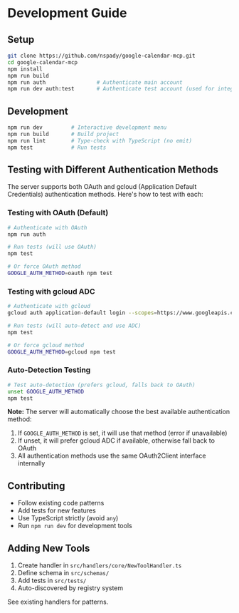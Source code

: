 # Development Guide

## Setup

```bash
git clone https://github.com/nspady/google-calendar-mcp.git
cd google-calendar-mcp
npm install
npm run build
npm run auth                # Authenticate main account
npm run dev auth:test       # Authenticate test account (used for integration tests) 
```

## Development

```bash
npm run dev         # Interactive development menu
npm run build       # Build project
npm run lint        # Type-check with TypeScript (no emit)
npm test            # Run tests
```

## Testing with Different Authentication Methods

The server supports both OAuth and gcloud (Application Default Credentials) authentication methods. Here's how to test with each:

### Testing with OAuth (Default)
```bash
# Authenticate with OAuth
npm run auth

# Run tests (will use OAuth)
npm test

# Or force OAuth method
GOOGLE_AUTH_METHOD=oauth npm test
```

### Testing with gcloud ADC
```bash
# Authenticate with gcloud
gcloud auth application-default login --scopes=https://www.googleapis.com/auth/calendar,https://www.googleapis.com/auth/calendar.events

# Run tests (will auto-detect and use ADC)
npm test

# Or force gcloud method
GOOGLE_AUTH_METHOD=gcloud npm test
```

### Auto-Detection Testing
```bash
# Test auto-detection (prefers gcloud, falls back to OAuth)
unset GOOGLE_AUTH_METHOD
npm test
```

**Note:** The server will automatically choose the best available authentication method:
1. If `GOOGLE_AUTH_METHOD` is set, it will use that method (error if unavailable)
2. If unset, it will prefer gcloud ADC if available, otherwise fall back to OAuth
3. All authentication methods use the same OAuth2Client interface internally

## Contributing

- Follow existing code patterns
- Add tests for new features  
- Use TypeScript strictly (avoid `any`)
- Run `npm run dev` for development tools

## Adding New Tools

1. Create handler in `src/handlers/core/NewToolHandler.ts`
2. Define schema in `src/schemas/`  
3. Add tests in `src/tests/`
4. Auto-discovered by registry system

See existing handlers for patterns.
